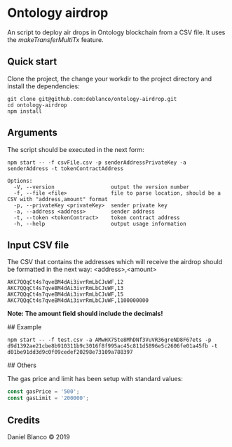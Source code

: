 # Ontology airdrop

An script to deploy air drops in Ontology blockchain from a CSV file. It uses the _makeTransferMultiTx_ feature.

## Quick start

Clone the project, the change your workdir to the project directory and install the dependencies:

```
git clone git@github.com:deblanco/ontology-airdrop.git
cd ontology-airdrop
npm install
```

## Arguments

The script should be executed in the next form:

```
npm start -- -f csvFile.csv -p senderAddressPrivateKey -a senderAddress -t tokenContractAddress
```

```
Options:
  -V, --version                  output the version number
  -f, --file <file>              file to parse location, should be a CSV with "address,amount" format
  -p, --privateKey <privateKey>  sender private key
  -a, --address <address>        sender address
  -t, --token <tokenContract>    token contract address
  -h, --help                     output usage information
```

## Input CSV file

The CSV that contains the addresses which will receive the airdrop should be formatted in the next way: \<address>,\<amount>

```csv
AKC7QQqCt4s7qveBM4dAi3ivrRmLbCJuWF,12
AKC7QQqCt4s7qveBM4dAi3ivrRmLbCJuWF,13
AKC7QQqCt4s7qveBM4dAi3ivrRmLbCJuWF,15
AKC7QQqCt4s7qveBM4dAi3ivrRmLbCJuWF,1100000000
```

**Note: The amount field should include the decimals!**

## Example

```
npm start -- -f test.csv -a AMwHX7Ste8MhDNf3VuVR36greND8F67ets -p d9d1392ae21cbe8b910311b9c3016f8f995ac45c811d5896e5c2606fe01a45fb -t d01be91dd3d9c0f09cedef20298e73109a788397
```

## Others

The gas price and limit has been setup with standard values:

```javascript
const gasPrice = '500';
const gasLimit = '200000';
```

## Credits

Daniel Blanco &copy; 2019
